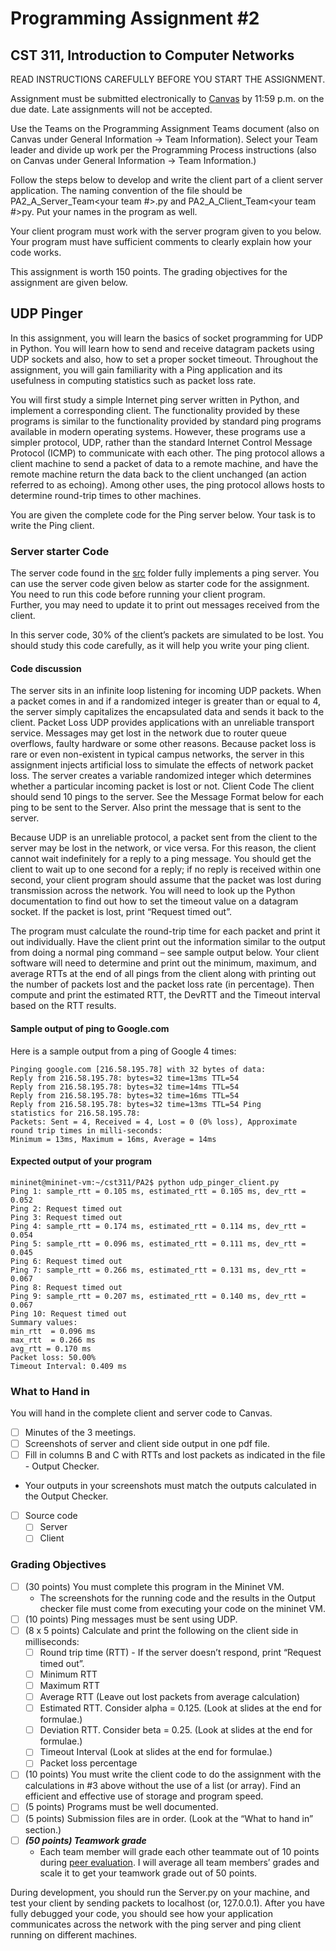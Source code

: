 # Programming Assignment #2
## CST 311, Introduction to Computer Networks

READ INSTRUCTIONS CAREFULLY BEFORE YOU START THE ASSIGNMENT.

Assignment must be submitted electronically to [Canvas](https://csumb.instructure.com/) by 11:59 p.m. on the due date.
Late assignments will not be accepted.

Use the Teams on the Programming Assignment Teams document (also on Canvas under General Information → Team Information).
Select your Team leader and divide up work per the Programming Process instructions (also on Canvas under General Information → Team Information.)

Follow the steps below to develop and write the client part of a client server application. 
The naming convention of the file should be PA2_A_Server_Team<your team #>.py and PA2_A_Client_Team<your team #>py. 
Put your names in the program as well. 

Your client program must work with the server program given to you below. 
Your program must have sufficient comments to clearly explain how your code works.

This assignment is worth 150 points. The grading objectives for the assignment are given below.


## UDP Pinger

In this assignment, you will learn the basics of socket programming for UDP in Python. 
You will learn how to send and receive datagram packets using UDP sockets and also, how to set a proper socket timeout.
Throughout the assignment, you will gain familiarity with a Ping application and its usefulness in computing statistics such as packet loss rate.

You will first study a simple Internet ping server written in Python, and implement a corresponding client. 
The functionality provided by these programs is similar to the functionality provided by standard ping programs available in modern operating systems. 
However, these programs use a simpler protocol, UDP, rather than the standard Internet Control Message Protocol (ICMP) to communicate with each other. 
The ping protocol allows a client machine to send a packet of data to a remote machine, and have the remote machine return the data back to the client unchanged (an action referred to as echoing). 
Among other uses, the ping protocol allows hosts to determine round-trip times to other machines.

You are given the complete code for the Ping server below. Your task is to write the Ping client.

### Server starter Code

The server code found in the [src](src) folder fully implements a ping server. 
You can use the server code given below as starter code for the assignment. 
You need to run this code before running your client program.  
Further, you may need to update it to print out messages received from the client.

In this server code, 30% of the client’s packets are simulated to be lost. 
You should study this code carefully, as it will help you write your ping client.


#### Code discussion

The server sits in an infinite loop listening for incoming UDP packets. When a packet comes in and if a randomized integer is greater than or equal to 4, the server simply capitalizes the encapsulated data and sends it back to the client.
Packet Loss
UDP provides applications with an unreliable transport service. Messages may get lost in the network due to router queue overflows, faulty hardware or some other reasons. Because packet loss is rare or even non-existent in typical campus networks, the server in this assignment injects artificial loss to simulate the effects of network packet loss. The server creates a variable randomized integer which determines whether a particular incoming packet is lost or not.
Client Code
The client should send 10 pings to the server. See the Message Format below for each ping to be sent to the Server. Also print the message that is sent to the server.

Because UDP is an unreliable protocol, a packet sent from the client to the server may be lost in the network, or vice versa. 
For this reason, the client cannot wait indefinitely for a reply to a ping message. 
You should get the client to wait up to one second for a reply; if no reply is received within one second, your client program should assume that the packet was lost during transmission across the network. 
You will need to look up the Python documentation to find out how to set the timeout value on a datagram socket. 
If the packet is lost, print “Request timed out”.

The program must calculate the round-trip time for each packet and print it out individually. 
Have the client print out the information similar to the output from doing a normal ping command – see sample output below. 
Your client software will need to determine and print out the minimum, maximum, and average RTTs at the end of all pings from the client along with printing out the number of packets lost and the packet loss rate (in percentage). 
Then compute and print the estimated RTT, the DevRTT and the Timeout interval based on the RTT results.

#### Sample output of ping to Google.com

Here is a sample output from a ping of Google 4 times:

```shell
Pinging google.com [216.58.195.78] with 32 bytes of data:
Reply from 216.58.195.78: bytes=32 time=13ms TTL=54
Reply from 216.58.195.78: bytes=32 time=14ms TTL=54
Reply from 216.58.195.78: bytes=32 time=16ms TTL=54
Reply from 216.58.195.78: bytes=32 time=13ms TTL=54 Ping
statistics for 216.58.195.78:
Packets: Sent = 4, Received = 4, Lost = 0 (0% loss), Approximate
round trip times in milli-seconds:
Minimum = 13ms, Maximum = 16ms, Average = 14ms
```

#### Expected output of your program

```shell
mininet@mininet-vm:~/cst311/PA2$ python udp_pinger_client.py
Ping 1: sample_rtt = 0.105 ms, estimated_rtt = 0.105 ms, dev_rtt = 0.052
Ping 2: Request timed out
Ping 3: Request timed out
Ping 4: sample_rtt = 0.174 ms, estimated_rtt = 0.114 ms, dev_rtt = 0.054
Ping 5: sample_rtt = 0.096 ms, estimated_rtt = 0.111 ms, dev_rtt = 0.045
Ping 6: Request timed out
Ping 7: sample_rtt = 0.266 ms, estimated_rtt = 0.131 ms, dev_rtt = 0.067
Ping 8: Request timed out
Ping 9: sample_rtt = 0.207 ms, estimated_rtt = 0.140 ms, dev_rtt = 0.067
Ping 10: Request timed out
Summary values:
min_rtt  = 0.096 ms
max_rtt  = 0.266 ms
avg_rtt = 0.170 ms
Packet loss: 50.00%
Timeout Interval: 0.409 ms
```

### What to Hand in

You will hand in the complete client and server code to Canvas.
- [ ] Minutes of the 3 meetings.
- [ ] Screenshots of server and client side output in one pdf file.
- [ ] Fill in columns B and C with RTTs and lost packets as indicated in the file - Output Checker. 
- Your outputs in your screenshots must match the outputs calculated in the Output Checker.
- [ ] Source code
  - [ ] Server
  - [ ] Client

### Grading Objectives
- [ ] (30 points) You must complete this program in the Mininet VM. 
  - The screenshots for the running code and the results in the Output checker file must come from executing your code on the mininet VM.
- [ ] (10 points) Ping messages must be sent using UDP.
- [ ] (8 x 5 points) Calculate and print the following on the client side in milliseconds:
  - [ ] Round trip time (RTT) - If the server doesn’t respond, print “Request timed out”.
  - [ ] Minimum RTT
  - [ ] Maximum RTT
  - [ ] Average RTT (Leave out lost packets from average calculation)
  - [ ] Estimated RTT. Consider alpha = 0.125. (Look at slides at the end for formulae.)
  - [ ] Deviation RTT. Consider beta = 0.25. (Look at slides at the end for formulae.)
  - [ ] Timeout Interval (Look at slides at the end for formulae.)
  - [ ] Packet loss percentage
- [ ] (10 points) You must write the client code to do the assignment with the calculations in #3 above without the use of a list (or array). Find an efficient and effective use of storage and program speed.
- [ ] (5 points) Programs must be well documented.
- [ ] (5 points) Submission files are in order. (Look at the “What to hand in” section.)
- [ ] ***(50 points) Teamwork grade***
  - Each team member will grade each other teammate out of 10 points during [peer evaluation](https://forms.gle/vtt31GjK9Rrerews5). 
  I will average all team members’ grades and scale it to get your teamwork grade out of 50 points. 
  

During development, you should run the Server.py on your machine, and test your client by sending packets to localhost (or, 127.0.0.1). After you have fully debugged your code, you should see how your application communicates across the network with the ping server and ping client running on different machines.


